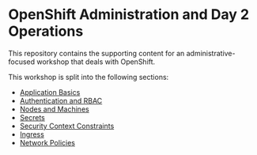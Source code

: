 # OpenShift Administration and Day 2 Operations

This repository contains the supporting content for
an administrative-focused workshop that deals with OpenShift.

This workshop is split into the following sections:

- [Application Basics](01-application-basics/)
- [Authentication and RBAC](02-oauth-rbac/)
- [Nodes and Machines](03-mco/)
- [Secrets](04-secrets/)
- [Security Context Constraints](05-scc/)
- [Ingress](06-ingress/)
- [Network Policies](07-network-policies/)
